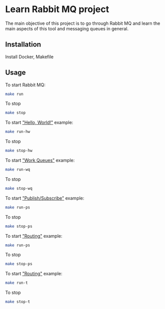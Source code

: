 # Learn Rabbit MQ project

The main objective of this project is to go through Rabbit MQ and learn the main aspects of this tool and messaging queues in general.

## Installation

Install Docker, Makefile

## Usage

To start Rabbit MQ:
```bash
make run
```
To stop
```bash
make stop
```

To start ["Hello, World!"](https://www.rabbitmq.com/tutorials/tutorial-one-java.html) example:
```bash
make run-hw
```
To stop
```bash
make stop-hw
```

To start ["Work Queues"](https://www.rabbitmq.com/tutorials/tutorial-two-java.html) example:
```bash
make run-wq
```
To stop
```bash
make stop-wq
```

To start ["Publish/Subscribe"](https://www.rabbitmq.com/tutorials/tutorial-three-java.html) example:
```bash
make run-ps
```
To stop
```bash
make stop-ps
```

To start ["Routing"](https://www.rabbitmq.com/tutorials/tutorial-four-java.html) example:
```bash
make run-ps
```
To stop
```bash
make stop-ps
```

To start ["Routing"](https://www.rabbitmq.com/tutorials/tutorial-five-java.html) example:
```bash
make run-t
```
To stop
```bash
make stop-t
```